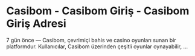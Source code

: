 # Casibom - Casibom Giriş - Casibom Giriş Adresi



7 gün önce — Casibom, çevrimiçi bahis ve casino oyunları sunan bir platformdur. Kullanıcılar, Casibom üzerinden çeşitli oyunlar oynayabilir, ...

